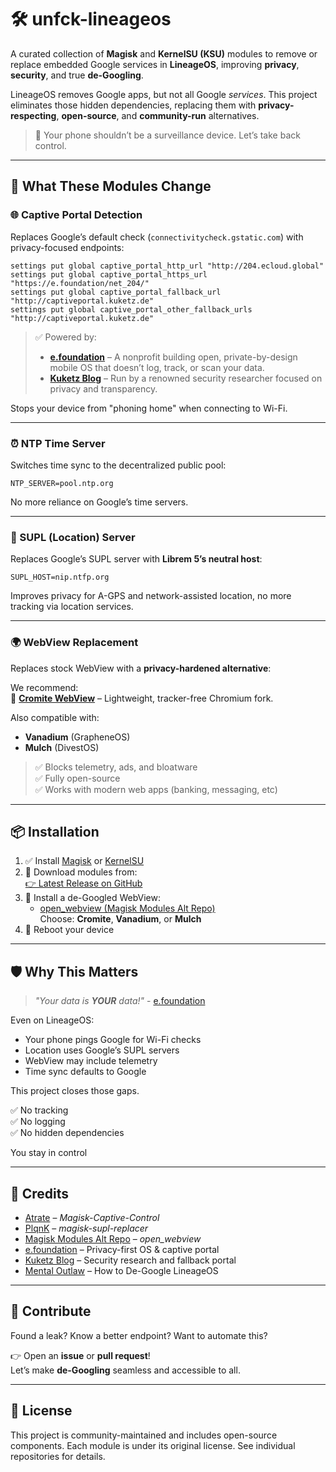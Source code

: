 # 🛠️ unfck-lineageos

A curated collection of **Magisk** and **KernelSU (KSU)** modules to remove or replace embedded Google services in **LineageOS**, improving **privacy**, **security**, and true **de-Googling**.

LineageOS removes Google apps, but not all Google *services*. This project eliminates those hidden dependencies, replacing them with **privacy-respecting**, **open-source**, and **community-run** alternatives.

> 🛑 Your phone shouldn’t be a surveillance device. Let’s take back control.

---

## 🔧 What These Modules Change

### 🌐 Captive Portal Detection
Replaces Google’s default check (`connectivitycheck.gstatic.com`) with privacy-focused endpoints:

```shell
settings put global captive_portal_http_url "http://204.ecloud.global"
settings put global captive_portal_https_url "https://e.foundation/net_204/"
settings put global captive_portal_fallback_url "http://captiveportal.kuketz.de"
settings put global captive_portal_other_fallback_urls "http://captiveportal.kuketz.de"
```

> ✅ Powered by:
> - **[e.foundation](https://e.foundation)** – A nonprofit building open, private-by-design mobile OS that doesn’t log, track, or scan your data.
> - **[Kuketz Blog](https://www.kuketz-blog.de)** – Run by a renowned security researcher focused on privacy and transparency.

Stops your device from "phoning home" when connecting to Wi-Fi.

---

### ⏰ NTP Time Server
Switches time sync to the decentralized public pool:

```shell
NTP_SERVER=pool.ntp.org
```

No more reliance on Google’s time servers.

---

### 📡 SUPL (Location) Server
Replaces Google’s SUPL server with **Librem 5’s neutral host**:

```shell
SUPL_HOST=nip.ntfp.org
```

Improves privacy for A-GPS and network-assisted location, no more tracking via location services.

---

### 🌍 WebView Replacement
Replaces stock WebView with a **privacy-hardened alternative**:

We recommend:  
🔹 **[Cromite WebView](https://github.com/uazo/cromite)** – Lightweight, tracker-free Chromium fork.

Also compatible with:
- **Vanadium** (GrapheneOS)
- **Mulch** (DivestOS)

> ✅ Blocks telemetry, ads, and bloatware  
> ✅ Fully open-source  
> ✅ Works with modern web apps (banking, messaging, etc)

---

## 📦 Installation

1. ✅ Install [Magisk](https://github.com/topjohnwu/Magisk) or [KernelSU](https://github.com/tiann/KernelSU)
2. 🔽 Download modules from:  
   [👉 Latest Release on GitHub](https://github.com/ch3gg5/unfck-lineageos/releases/latest)
3. 🔽 Install a de-Googled WebView:  
   - [open_webview (Magisk Modules Alt Repo)](https://github.com/Magisk-Modules-Alt-Repo/open_webview)  
   Choose: **Cromite**, **Vanadium**, or **Mulch**
4. 🔁 Reboot your device

---

## 🛡️ Why This Matters

> *"Your data is **YOUR** data!"* - [e.foundation](https://e.foundation)

Even on LineageOS:
- Your phone pings Google for Wi-Fi checks
- Location uses Google’s SUPL servers
- WebView may include telemetry
- Time sync defaults to Google

This project closes those gaps.

✅ No tracking  
✅ No logging  
✅ No hidden dependencies

You stay in control

---

## 🙏 Credits

- [Atrate](https://github.com/Atrate) – *Magisk-Captive-Control*
- [PlqnK](https://github.com/PlqnK) – *magisk-supl-replacer*
- [Magisk Modules Alt Repo](https://github.com/Magisk-Modules-Alt-Repo) – *open_webview*
- [e.foundation](https://e.foundation) – Privacy-first OS & captive portal
- [Kuketz Blog](https://www.kuketz-blog.de) – Security research and fallback portal
- [Mental Outlaw](https://www.youtube.com/watch?v=E1U5qoiR1fM) – How to De-Google LineageOS

---

## 🤝 Contribute

Found a leak? Know a better endpoint? Want to automate this?

👉 Open an **issue** or **pull request**!  
Let’s make **de-Googling** seamless and accessible to all.

---

## 📜 License

This project is community-maintained and includes open-source components. Each module is under its original license. See individual repositories for details.
